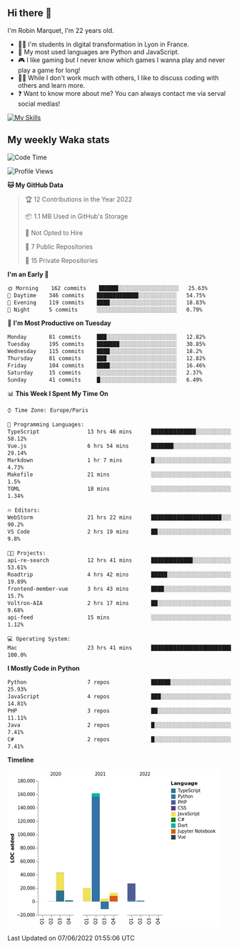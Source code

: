 ## Hi there 👋

I'm Robin Marquet, I'm 22 years old.

- 👨‍💻 I'm students in digital transformation in Lyon in France.
- 🌱 My most used languages are Python and JavaScript.
- 🎮 I like gaming but I never know which games I wanna play and never play a game for long!
- 👯‍♀️ While I don't work much with others, I like to discuss coding with others and learn more.
- ❓ Want to know more about me? You can always contact me via serval social medias!

[![My Skills](https://skillicons.dev/icons?i=js,html,css,docker,express,figma,firebase,graphql,mongodb,mysql,nodejs,py,react,ts,vue)](https://skillicons.dev)

## My weekly Waka stats

<!--START_SECTION:waka-->
![Code Time](http://img.shields.io/badge/Code%20Time-0%20secs-blue)

![Profile Views](http://img.shields.io/badge/Profile%20Views-0-blue)

**🐱 My GitHub Data** 

> 🏆 12 Contributions in the Year 2022
 > 
> 📦 1.1 MB Used in GitHub's Storage 
 > 
> 🚫 Not Opted to Hire
 > 
> 📜 7 Public Repositories 
 > 
> 🔑 15 Private Repositories  
 > 
**I'm an Early 🐤** 

```text
🌞 Morning    162 commits    ██████░░░░░░░░░░░░░░░░░░░   25.63% 
🌆 Daytime    346 commits    █████████████░░░░░░░░░░░░   54.75% 
🌃 Evening    119 commits    ████░░░░░░░░░░░░░░░░░░░░░   18.83% 
🌙 Night      5 commits      ░░░░░░░░░░░░░░░░░░░░░░░░░   0.79%

```
📅 **I'm Most Productive on Tuesday** 

```text
Monday       81 commits     ███░░░░░░░░░░░░░░░░░░░░░░   12.82% 
Tuesday      195 commits    ███████░░░░░░░░░░░░░░░░░░   30.85% 
Wednesday    115 commits    ████░░░░░░░░░░░░░░░░░░░░░   18.2% 
Thursday     81 commits     ███░░░░░░░░░░░░░░░░░░░░░░   12.82% 
Friday       104 commits    ████░░░░░░░░░░░░░░░░░░░░░   16.46% 
Saturday     15 commits     ░░░░░░░░░░░░░░░░░░░░░░░░░   2.37% 
Sunday       41 commits     █░░░░░░░░░░░░░░░░░░░░░░░░   6.49%

```


📊 **This Week I Spent My Time On** 

```text
⌚︎ Time Zone: Europe/Paris

💬 Programming Languages: 
TypeScript               13 hrs 46 mins      ██████████████░░░░░░░░░░░   58.12% 
Vue.js                   6 hrs 54 mins       ███████░░░░░░░░░░░░░░░░░░   29.14% 
Markdown                 1 hr 7 mins         █░░░░░░░░░░░░░░░░░░░░░░░░   4.73% 
Makefile                 21 mins             ░░░░░░░░░░░░░░░░░░░░░░░░░   1.5% 
TOML                     18 mins             ░░░░░░░░░░░░░░░░░░░░░░░░░   1.34%

🔥 Editors: 
WebStorm                 21 hrs 22 mins      ██████████████████████░░░   90.2% 
VS Code                  2 hrs 19 mins       ██░░░░░░░░░░░░░░░░░░░░░░░   9.8%

🐱‍💻 Projects: 
api-re-search            12 hrs 41 mins      █████████████░░░░░░░░░░░░   53.61% 
Roadtrip                 4 hrs 42 mins       █████░░░░░░░░░░░░░░░░░░░░   19.89% 
frontend-member-vue      3 hrs 43 mins       ████░░░░░░░░░░░░░░░░░░░░░   15.7% 
Voltron-AIA              2 hrs 17 mins       ██░░░░░░░░░░░░░░░░░░░░░░░   9.68% 
api-feed                 15 mins             ░░░░░░░░░░░░░░░░░░░░░░░░░   1.12%

💻 Operating System: 
Mac                      23 hrs 41 mins      █████████████████████████   100.0%

```

**I Mostly Code in Python** 

```text
Python                   7 repos             ██████░░░░░░░░░░░░░░░░░░░   25.93% 
JavaScript               4 repos             ███░░░░░░░░░░░░░░░░░░░░░░   14.81% 
PHP                      3 repos             ██░░░░░░░░░░░░░░░░░░░░░░░   11.11% 
Java                     2 repos             █░░░░░░░░░░░░░░░░░░░░░░░░   7.41% 
C#                       2 repos             █░░░░░░░░░░░░░░░░░░░░░░░░   7.41%

```


**Timeline**

![Chart not found](https://raw.githubusercontent.com/rmarquet21/rmarquet21/main/charts/bar_graph.png) 


 Last Updated on 07/06/2022 01:55:06 UTC
<!--END_SECTION:waka-->
